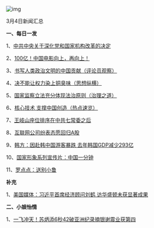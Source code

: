 ![img](http://imgcdn.thecover.cn/@/catchimages/20180305/1520205559054067395.png?imageMogr2/thumbnail/540x%3E/strip/quality/80/ignore-error/1|imageslim)

3月4日新闻汇总

**一、每日一发**

1、[中共中央关于深化党和国家机构改革的决定](http://paper.people.com.cn/rmrb/html/2018-03/05/nw.D110000renmrb_20180305_1-03.htm)

2、[100亿！中国电影向上，再向上！](http://paper.people.com.cn/rmrb/html/2018-03/05/nw.D110000renmrb_20180305_4-06.htm)

3、[书写人类政治文明的中国贡献（评论员观察）](http://paper.people.com.cn/rmrb/html/2018-03/05/nw.D110000renmrb_20180305_1-05.htm)

4、[决不能让权力染上铜臭味（思想纵横）](http://paper.people.com.cn/rmrb/html/2018-03/05/nw.D110000renmrb_20180305_2-07.htm)

5、[国家监察立法充分体现法治原则（治理之道）](http://paper.people.com.cn/rmrb/html/2018-03/05/nw.D110000renmrb_20180305_3-07.htm)

6、[核心技术 支撑中国创造（热点速览）](http://paper.people.com.cn/rmrb/html/2018-03/05/nw.D110000renmrb_20180305_1-12.htm)

7、[王岐山座位排序在中共七常委之后](http://www.zaobao.com/realtime/china/story20180304-839882)

8、[互联网公司纷表态愿回归A股](http://www.zaobao.com/finance/china/story20180305-840001)

9、[韩方：因赴韩中国游客暴跌 去年韩国GDP减少293亿](http://news.163.com/18/0305/02/DC3PD7GL00018AOR.html)

10、[国家形象系列宣传片：中国一分钟](http://www.thecover.cn/news/633447)

11、[罗点点：送别小鲁](https://www.dxcu.com/news/show-47587.html)



**补充**

1、[美国媒体：习近平首席经济顾问刘鹤 访华盛顿未获显著成果](http://www.zaobao.com/news/china/story20180304-839738)



**二、小娱怡情**

1、[一飞冲天！苏炳添6秒42破亚洲纪录摘银谢震业获第四](https://v.qq.com/x/page/l0026hepw6p.html)